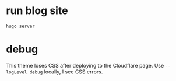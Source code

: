 # run blog site
```
hugo server
```

# debug
This theme loses CSS after deploying to the Cloudflare page. Use `--logLevel debug` locally, I see CSS errors.